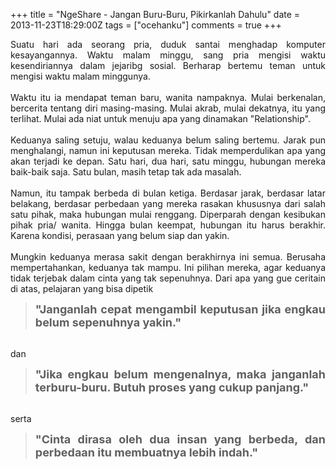 +++
title = "NgeShare - Jangan Buru-Buru, Pikirkanlah Dahulu"
date = 2013-11-23T18:29:00Z
tags = ["ocehanku"]
comments = true
+++

<div style="text-align: justify;">Suatu hari ada seorang pria, duduk santai menghadap komputer kesayangannya. Waktu malam minggu, sang pria mengisi waktu kesendiriannya dalam jejaribg sosial. Berharap bertemu teman untuk mengisi waktu malam minggunya.<br /><br />
Waktu itu ia mendapat teman baru, wanita nampaknya. Mulai berkenalan, bercerita tentang diri masing-masing. Mulai akrab, mulai dekatnya, itu yang terlihat. Mulai ada niat untuk menuju apa yang dinamakan "Relationship".<br /><br />
Keduanya saling setuju, walau keduanya belum saling bertemu. Jarak pun menghalangi, namun ini keputusan mereka. Tidak memperdulikan apa yang akan terjadi ke depan. Satu hari, dua hari, satu minggu, hubungan mereka baik-baik saja. Satu bulan, masih tetap tak ada masalah.<br /><br />
Namun, itu tampak berbeda di bulan ketiga. Berdasar jarak, berdasar latar belakang, berdasar perbedaan yang mereka rasakan khususnya dari salah satu pihak, maka hubungan mulai renggang. Diperparah dengan kesibukan pihak pria/ wanita. Hingga bulan keempat, hubungan itu harus berakhir. Karena kondisi, perasaan yang belum siap dan yakin.<br /><br />
Mungkin keduanya merasa sakit dengan berakhirnya ini semua. Berusaha mempertahankan, keduanya tak mampu. Ini pilihan mereka, agar keduanya tidak terjebak dalam cinta yang tak sepenuhnya. Dari apa yang gue ceritain di atas, pelajaran yang bisa dipetik<br />
<blockquote class="tr_bq"><b><span style="font-size: large;">"Janganlah cepat mengambil keputusan jika engkau belum sepenuhnya yakin."</span></b></blockquote><br />
dan<br />
<blockquote class="tr_bq"><b><span style="font-size: large;">"Jika engkau belum mengenalnya, maka janganlah terburu-buru. Butuh proses yang cukup panjang."</span></b></blockquote><br />
serta<br />
<blockquote class="tr_bq"><b><span style="font-size: large;">"Cinta dirasa oleh dua insan yang berbeda, dan perbedaan itu membuatnya lebih indah."</span></b></blockquote></div>
